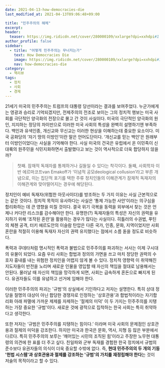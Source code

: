 ```yaml
---
date: 2021-04-13-how-democracies-die
last_modified_at: 2021-04-13T09:06:48+09:00

title: "민주주의의 해체"
excerpt:
header:
  teaser: https://img.ridicdn.net/cover/280000109/xxlarge?dpi=xxhdpi#1
author_profile: false
sidebar:
  - title: "어떻게 민주주의는 무너지는가"
    text: How Democracies Die
    image: https://img.ridicdn.net/cover/280000109/xxlarge?dpi=xxhdpi#1
    nav: how-democracies-die
category:
  - 책리뷰
tags:
  - 정치
  - 사회
  - 경제
---
```

21세기 미국의 민주주의는 트럼프의 대통령 당선이라는 결과를 보여주었다. 누군가에게는 영광과 승리로 기억되겠지만, 전제주의의 전조로 보이는 그의 정치적 행보는 미국 사회를 극단적인 양극화의 전장으로 몰고 간 것이 사실이다. 미국의 극단적인 양극화의 원인, 지지하는 정당의 차이만으로 이러한 미국 사회의 특성을 완벽히 설명하기엔 부족하다. 백인과 유색인종, 개신교와 무신교는 이러한 현상을 이해하는데 중요한 요소이다. 미국 공화당의 ‘자기 땅의 이방인’이란 말은 언어도단이다. ‘개신교를 믿는 백인’은 원래부터 이방인이었다는 사실을 기억해야 한다. 사실 미국의 건국은 유럽에서 온 이민족이 신대륙의 원주민을 식민지화하면서 출발했다고 보는 것이 역사적으로 더욱 합당하지 않을까?

> 첫째. 잠재적 독재자를 통제하거나 길들일 수 있다는 착각이다. 둘째, 사회학자 이반 에르마코프van Emakoff가 ‘이념적 공모deological collusion’라고 부른 개념으로, 이는 집단적 포기를 택한 주류 정치인들의 이해관계가 잠재적 독재자의 이해관계와 맞아떨어지는 경우에 해당된다. 

정치인이 예비 독재자(위험한 아웃사이더)를 방조하는 두 가지 이유는 사실 근본적으로는 같은 것이다. 정치적 목적이 유사하다는 사실은 ‘통제 가능한 사안’이라는 의구심을 합리화하는 데 큰 영향을 미칠 것이다. 결국 위기 극복을 동력을 외부에서 찾는 것은 언제나 커다란 리스크를 감수해야만 한다. 유명한(?) 독재자들의 특성은 자신의 권력을 유지하기 위해 ‘조작된 혼란’을 활용하는 경우가 많다는 사실이다. 히틀러의 수권법, 푸틴의 체첸 공격, 터키 에르도안의 이슬람 탄압은 다른 국가, 인종, 문화, 지역이었지만 사회 혼란을 적절히 이용해 독재자 자신의 권력 유지했다는 점에서 소름 돋을 정도로 비슷하다. 

폭력과 쿠데타처럼 명시적인 폭력과 불법으로 민주주의를 파괴하는 서사는 이제 구시대의 유물이 되었다. 요즘 우리 사회는 합법과 정의의 가면을 쓰고 마치 정당한 권력의 수호자 흉내를 내는 위험한 정치인을 어렵지 않게 볼 수 있다. 정치적 영향력 이 취약해진 지도자들이 반전을 노리며 새로운 인물을 영입할 때 자신의 책임을 절대로 남용해서는 안된다. 물러날 때 자신의 책임을 망각하게 되면, 사회는 급속하게 혼돈으로 빠지게 된다. 유권자들도 이를 유념하고 선거에 임해야 한다.

이러한 민주주의의 파괴는 '규범'의 상실에서 기인하다고 저자는 설명한다. 특히 상대 정당을 절명의 대상이 아닌 합당한 경쟁자로 인정하는 '상호관용'과 합법적이라는 자기합리화 아래 파멸에 가까운 제제를 자제하는 '절제의 미덕' 이 두 가지는 민주주의를 지탱하는 가장 중요한 '규범'이다. 새로운 것에 광적으로 집착하는 한국 사회는 특히 취약하다고 생각한다.

또한 저자는 ‘규범은 민주주의를 지탱하는 힘이다.’ 이라며 미국 사회의 문제점인 상호관용과 절제의 미덕을 강조한다. 하지만 미국과 한국은 문화, 역사, 지형 등 많은 부분에서 다르다. 특히 민주주의의 보루는 ‘깨어있는 시민의 조직된 힘’이라고 주장한 노무현 대통령의 의견에 한 표를 더 주고 싶다. 친일파와 군부 독재를 경험한 한국 정치에서 규범의 준수보다 유권자들의 의식이 더욱 중요할 수밖에 없다. 즉, **현대 민주주의의 두 개의 기둥 '헌법 시스템'과 상호관용과 절제를 강조하는 '규범'의 가치를 재정립해야 한다**는 것이 저술의 목적이라고 할 수 있다.